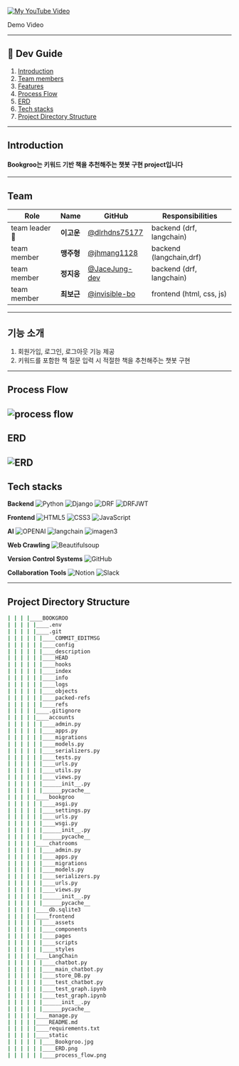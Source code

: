 [![My YouTube Video](https://img.youtube.com/vi/gM_yjxFoF6I/0.jpg)](https://www.youtube.com/watch?v=gM_yjxFoF6I)  

Demo Video

---
## :rocket: Dev Guide

1. [Introduction](#introduction)
2. [Team members](#team)
3. [Features](#기능-소개)
4. [Process Flow](#process-flow)
5. [ERD](#erd)
6. [Tech stacks](#tech-stacks)
7. [Project Directory Structure](#project-directory-structure)
---
## Introduction
#### Bookgroo는 키워드 기반 책을 추천해주는 챗봇 구현 project입니다
---
## Team

|Role        |Name      |GitHub        |Responsibilities |
|------------|----------|--------------|-----------------|
|team leader👑|**이고운**| [@dlrhdns75177](https://github.com/dlrhdns75177)|backend (drf, langchain)        |
|team member |**맹주형**| [@jhmang1128](https://github.com/jhmang1128)     |backend (langchain,drf)        |
|team member |**정지웅**| [@JaceJung-dev](https://github.com/JaceJung-dev) |backend (drf, langchain)        |
|team member |**최보근**| [@invisible-bo](https://github.com/invisible-bo) |frontend (html, css, js)        |
---
## 기능 소개
1. 회원가입, 로그인, 로그아웃 기능 제공
2. 키워드를 포함한 책 질문 입력 시 적절한 책을 추천해주는 챗봇 구현

---
## Process Flow
![process flow](/static/process_flow.png)
---
## ERD
![ERD](/static/ERD.png)
---
## Tech stacks
**Backend**
![Python](https://img.shields.io/badge/python-3670A0?style=for-the-badge&logo=python&logoColor=ffdd54)&nbsp;![Django](https://img.shields.io/badge/django-%23092E20.svg?style=for-the-badge&logo=django&logoColor=white)&nbsp;![DRF](https://img.shields.io/badge/DRF-%23092E20.svg?style=for-the-badge&logo=django&logoColor=white)&nbsp;![DRFJWT](https://img.shields.io/badge/DRFJWT-%23092E20.svg?style=for-the-badge&logo=django&logoColor=white)

**Frontend**
![HTML5](https://img.shields.io/badge/html5-%23E34F26.svg?style=for-the-badge&logo=html5&logoColor=white)&nbsp;![CSS3](https://img.shields.io/badge/css3-%231572B6.svg?style=for-the-badge&logo=css3&logoColor=white)&nbsp;![JavaScript](https://img.shields.io/badge/javascript-%23323330.svg?style=for-the-badge&logo=javascript&logoColor=%23F7DF1E)

**AI**
![OPENAI](https://img.shields.io/badge/OPENAI-%23412991.svg?style=for-the-badge&logo=OPENAI&logoColor=white)&nbsp;![langchain](https://img.shields.io/badge/langchain-%231C3C3C.svg?style=for-the-badge&logo=langchain&logoColor=white)&nbsp;![imagen3](https://img.shields.io/badge/imagen3-%231C3C3C.svg?style=for-the-badge&logo=imagen3&logoColor=white)

**Web Crawling**
![Beautifulsoup](https://img.shields.io/badge/beautifulsoup-%23412991.svg?style=for-the-badge&logo=beautifulsoup&logoColor=white)

**Version Control Systems**
![GitHub](https://img.shields.io/badge/github-%23121011.svg?style=for-the-badge&logo=github&logoColor=white)&nbsp;

**Collaboration Tools**
![Notion](https://img.shields.io/badge/Notion-%23000000.svg?style=for-the-badge&logo=Notion&logoColor=white)&nbsp;![Slack](https://img.shields.io/badge/Slack-%234A154B.svg?style=for-the-badge&logo=Slack&logoColor=white)

---
## Project Directory Structure
```bash
| | | |____BOOKGROO
| | | | |____.env
| | | | |____.git
| | | | | |____COMMIT_EDITMSG
| | | | | |____config
| | | | | |____description
| | | | | |____HEAD
| | | | | |____hooks
| | | | | |____index
| | | | | |____info
| | | | | |____logs
| | | | | |____objects
| | | | | |____packed-refs
| | | | | |____refs
| | | | |____.gitignore
| | | | |____accounts
| | | | | |____admin.py
| | | | | |____apps.py
| | | | | |____migrations
| | | | | |____models.py
| | | | | |____serializers.py
| | | | | |____tests.py
| | | | | |____urls.py
| | | | | |____utils.py
| | | | | |____views.py
| | | | | |______init__.py
| | | | | |______pycache__
| | | | |____bookgroo
| | | | | |____asgi.py
| | | | | |____settings.py
| | | | | |____urls.py
| | | | | |____wsgi.py
| | | | | |______init__.py
| | | | | |______pycache__
| | | | |____chatrooms
| | | | | |____admin.py
| | | | | |____apps.py
| | | | | |____migrations
| | | | | |____models.py
| | | | | |____serializers.py
| | | | | |____urls.py
| | | | | |____views.py
| | | | | |______init__.py
| | | | | |______pycache__
| | | | |____db.sqlite3
| | | | |____frontend
| | | | | |____assets
| | | | | |____components
| | | | | |____pages
| | | | | |____scripts
| | | | | |____styles
| | | | |____LangChain
| | | | | |____chatbot.py
| | | | | |____main_chatbot.py
| | | | | |____store_DB.py
| | | | | |____test_chatbot.py
| | | | | |____test_graph.ipynb
| | | | | |____test_graph.ipynb
| | | | | |______init__.py
| | | | | |______pycache__
| | | | |____manage.py
| | | | |____README.md
| | | | |____requirements.txt
| | | | |____static
| | | | | |____Bookgroo.jpg
| | | | | |____ERD.png
| | | | | |____process_flow.png
```